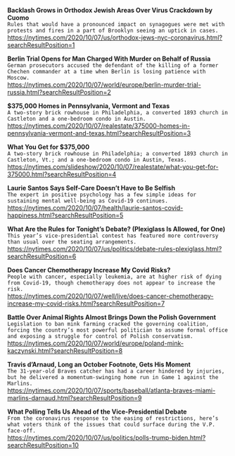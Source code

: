 **Backlash Grows in Orthodox Jewish Areas Over Virus Crackdown by Cuomo**\
`Rules that would have a pronounced impact on synagogues were met with protests and fires in a part of Brooklyn seeing an uptick in cases.`\
https://nytimes.com/2020/10/07/us/orthodox-jews-nyc-coronavirus.html?searchResultPosition=1

**Berlin Trial Opens for Man Charged With Murder on Behalf of Russia**\
`German prosecutors accused the defendant of the killing of a former Chechen commander at a time when Berlin is losing patience with Moscow.`\
https://nytimes.com/2020/10/07/world/europe/berlin-murder-trial-russia.html?searchResultPosition=2

**$375,000 Homes in Pennsylvania, Vermont and Texas**\
`A two-story brick rowhouse in Philadelphia, a converted 1893 church in Castleton and a one-bedroom condo in Austin.`\
https://nytimes.com/2020/10/07/realestate/375000-homes-in-pennsylvania-vermont-and-texas.html?searchResultPosition=3

**What You Get for $375,000**\
`A two-story brick rowhouse in Philadelphia; a converted 1893 church in Castleton, Vt.; and a one-bedroom condo in Austin, Texas.`\
https://nytimes.com/slideshow/2020/10/07/realestate/what-you-get-for-375000.html?searchResultPosition=4

**Laurie Santos Says Self-Care Doesn’t Have to Be Selfish**\
`The expert in positive psychology has a few simple ideas for sustaining mental well-being as Covid-19 continues.`\
https://nytimes.com/2020/10/07/health/laurie-santos-covid-happiness.html?searchResultPosition=5

**What Are the Rules for Tonight’s Debate? (Plexiglass Is Allowed, for One)**\
`This year’s vice-presidential contest has featured more controversy than usual over the seating arrangements.`\
https://nytimes.com/2020/10/07/us/politics/debate-rules-plexiglass.html?searchResultPosition=6

**Does Cancer Chemotherapy Increase My Covid Risks?**\
`People with cancer, especially leukemia, are at higher risk of dying from Covid-19, though chemotherapy does not appear to increase the risk.`\
https://nytimes.com/2020/10/07/well/live/does-cancer-chemotherapy-increase-my-covid-risks.html?searchResultPosition=7

**Battle Over Animal Rights Almost Brings Down the Polish Government**\
`Legislation to ban mink farming cracked the governing coalition, forcing the country’s most powerful politician to assume formal office and exposing a struggle for control of Polish conservatism.`\
https://nytimes.com/2020/10/07/world/europe/poland-mink-kaczynski.html?searchResultPosition=8

**Travis d’Arnaud, Long an October Footnote, Gets His Moment**\
`The 31-year-old Braves catcher has had a career hindered by injuries, but he delivered a momentum-swinging home run in Game 1 against the Marlins.`\
https://nytimes.com/2020/10/07/sports/baseball/atlanta-braves-miami-marlins-darnaud.html?searchResultPosition=9

**What Polling Tells Us Ahead of the Vice-Presidential Debate**\
`From the coronavirus response to the easing of restrictions, here’s what voters think of the issues that could surface during the V.P. face-off.`\
https://nytimes.com/2020/10/07/us/politics/polls-trump-biden.html?searchResultPosition=10

